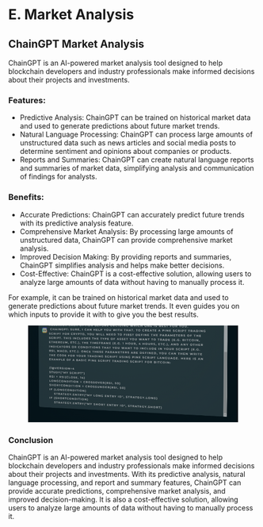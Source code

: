 # E. Market Analysis

## ChainGPT Market Analysis

ChainGPT is an AI-powered market analysis tool designed to help blockchain developers and industry professionals make informed decisions about their projects and investments.

### Features:

* Predictive Analysis: ChainGPT can be trained on historical market data and used to generate predictions about future market trends.
* Natural Language Processing: ChainGPT can process large amounts of unstructured data such as news articles and social media posts to determine sentiment and opinions about companies or products.
* Reports and Summaries: ChainGPT can create natural language reports and summaries of market data, simplifying analysis and communication of findings for analysts.

### Benefits:

* Accurate Predictions: ChainGPT can accurately predict future trends with its predictive analysis feature.
* Comprehensive Market Analysis: By processing large amounts of unstructured data, ChainGPT can provide comprehensive market analysis.
* Improved Decision Making: By providing reports and summaries, ChainGPT simplifies analysis and helps make better decisions.
* Cost-Effective: ChainGPT is a cost-effective solution, allowing users to analyze large amounts of data without having to manually process it.



For example, it can be trained on historical market data and used to generate predictions about future market trends. It even guides you on which inputs to provide it with to give you the best results.

<figure><img src="../../../.gitbook/assets/image.png" alt=""><figcaption></figcaption></figure>

### Conclusion

ChainGPT is an AI-powered market analysis tool designed to help blockchain developers and industry professionals make informed decisions about their projects and investments. With its predictive analysis, natural language processing, and report and summary features, ChainGPT can provide accurate predictions, comprehensive market analysis, and improved decision-making. It is also a cost-effective solution, allowing users to analyze large amounts of data without having to manually process it.
